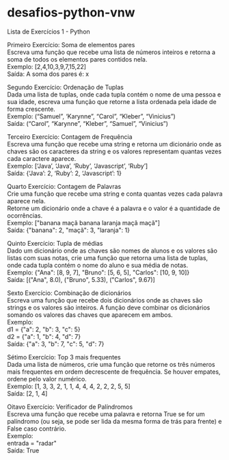 # desafios-python-vnw
Lista de Exercícios 1 - Python

Primeiro Exercício: Soma de elementos pares  
Escreva uma função que recebe uma lista de números inteiros e retorna a soma de todos os elementos pares contidos nela.  
Exemplo: [2,4,10,3,9,7,15,22]  
Saída: A soma dos pares é: x  

Segundo Exercício: Ordenação de Tuplas  
Dada uma lista de tuplas, onde cada tupla contém o nome de uma pessoa e sua idade, escreva uma função que retorne a lista ordenada pela idade de forma crescente.  
Exemplo: (“Samuel”, ‘Karynne”, “Carol”, “Kleber”, “Vinicius”)  
Saída: (“Carol”, “Karynne”, “Kleber”, “Samuel”, “Vinicius”)  

Terceiro Exercício: Contagem de Frequência  
Escreva uma função que recebe uma string e retorna um dicionário onde as chaves são os caracteres da string e os valores representam quantas vezes cada caractere aparece.  
Exemplo: [‘Java’, ‘Java’, ‘Ruby’, ‘Javascript’, ‘Ruby’]  
Saída: {‘Java’: 2, ‘Ruby’: 2, ‘Javascript’: 1}  

Quarto Exercício: Contagem de Palavras  
Crie uma função que recebe uma string e conta quantas vezes cada palavra aparece nela.  
Retorne um dicionário onde a chave é a palavra e o valor é a quantidade de ocorrências.  
Exemplo: ["banana maçã banana laranja maçã maçã"]  
Saída: {"banana": 2, "maçã": 3, "laranja": 1}  

Quinto Exercício: Tupla de médias  
Dado um dicionário onde as chaves são nomes de alunos e os valores são listas com suas notas, crie uma função que retorna uma lista de tuplas, onde cada tupla contém o nome do aluno e sua média de notas.  
Exemplo: {"Ana": [8, 9, 7], "Bruno": [5, 6, 5], "Carlos": [10, 9, 10]}  
Saída: [("Ana", 8.0), ("Bruno", 5.33), ("Carlos", 9.67)]  

Sexto Exercício: Combinação de dicionários  
Escreva uma função que recebe dois dicionários onde as chaves são strings e os valores são inteiros. A função deve combinar os dicionários somando os valores das chaves que aparecem em ambos.  
Exemplo:  
d1 = {"a": 2, "b": 3, "c": 5}  
d2 = {"a": 1, "b": 4, "d": 7}  
Saída: {"a": 3, "b": 7, "c": 5, "d": 7}  

Sétimo Exercício: Top 3 mais frequentes  
Dada uma lista de números, crie uma função que retorne os três números mais frequentes em ordem decrescente de frequência. Se houver empates, ordene pelo valor numérico.  
Exemplo: [1, 3, 3, 2, 1, 1, 4, 4, 4, 2, 2, 2, 5, 5]  
Saída: [2, 1, 4]  

Oitavo Exercício: Verificador de Palíndromos  
Escreva uma função que recebe uma palavra e retorna True se for um palíndromo (ou seja, se pode ser lida da mesma forma de trás para frente) e False caso contrário.  
Exemplo:  
entrada = "radar"  
Saída: True  
